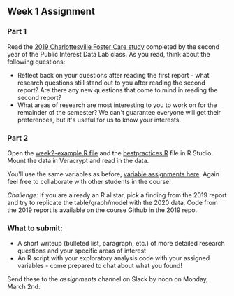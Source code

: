 ## Week 1 Assignment

### Part 1

Read the [2019 Charlottesville Foster Care study](https://www.charlottesville.org/home/showdocument?id=67328) completed by the second year of the Public Interest Data Lab class. As you read, think about the following questions: 

* Reflect back on your questions after reading the first report - what research questions still stand out to you after reading the second report? Are there any new questions that come to mind in reading the second report?
* What areas of research are most interesting to you to work on for the remainder of the semester? We can't guarantee everyone will get their preferences, but it's useful for us to know your interests. 


### Part 2 

Open the [week2-example.R file](https://github.com/datafordemocracy/public-interest-data-2020/blob/master/example-files/week2-example.R) and the [bestpractices.R](https://github.com/datafordemocracy/public-interest-data-2020/blob/master/example-files/bestpractices.R) file in R Studio. Mount the data in Veracrypt and read in the data. 

You'll use the same variables as before, [variable assignments here](https://docs.google.com/spreadsheets/d/1pOKLV4lXYs4Dyx3Gft959NhwY0FjkmN94rbZLMsI7Zc/edit?usp=sharing). Again feel free to collaborate with other students in the course!

*Challenge:* If you are already an R allstar, pick a finding from the 2019 report and try to replicate the table/graph/model with the 2020 data. Code from the 2019 report is available on the course Github in the 2019 repo. 

### What to submit: 

* A short writeup (bulleted list, paragraph, etc.) of more detailed research questions and your specific areas of interest
* An R script with your exploratory analysis code with your assigned variables - come prepared to chat about what you found!

Send these to the *assignments* channel on Slack by noon on Monday, March 2nd.


